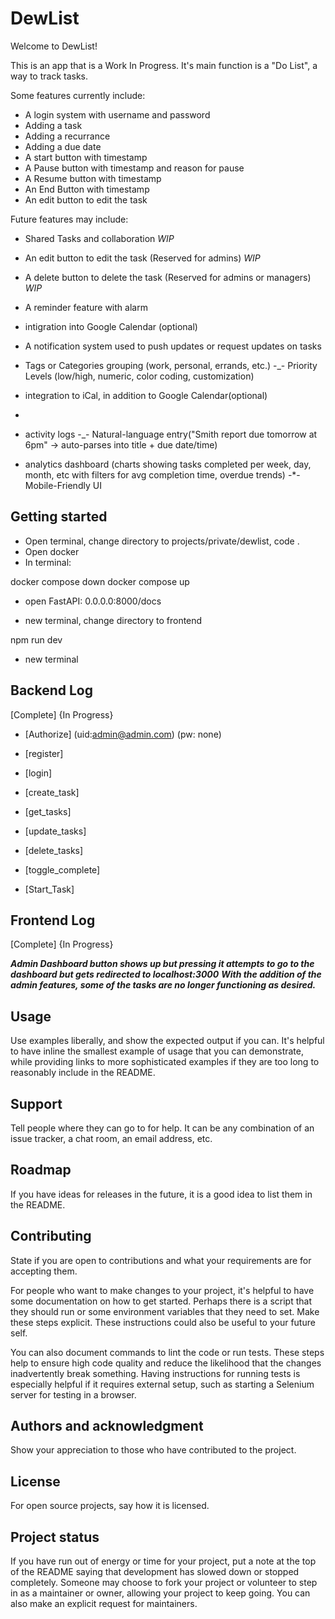 # DewList

Welcome to DewList!

This is an app that is a Work In Progress. It's main function is a "Do List", a way to track tasks.

Some features currently include:

- A login system with username and password
- Adding a task
- Adding a recurrance
- Adding a due date
- A start button with timestamp
- A Pause button with timestamp and reason for pause
- A Resume button with timestamp
- An End Button with timestamp
- An edit button to edit the task

Future features may include:

- Shared Tasks and collaboration _WIP_
- An edit button to edit the task (Reserved for admins) _WIP_
- A delete button to delete the task (Reserved for admins or managers) _WIP_

- A reminder feature with alarm
- intigration into Google Calendar (optional)
- A notification system used to push updates or request updates on tasks
- Tags or Categories grouping (work, personal, errands, etc.) -\_- Priority Levels (low/high, numeric, color coding, customization)
- integration to iCal, in addition to Google Calendar(optional)
-
- activity logs -\_- Natural-language entry("Smith report due tomorrow at 6pm" -> auto-parses into title + due date/time)
- analytics dashboard (charts showing tasks completed per week, day, month, etc with filters for avg completion time, overdue trends)
  -\*- Mobile-Friendly UI

## Getting started

- Open terminal, change directory to projects/private/dewlist, code .
- Open docker
- In terminal:

docker compose down
docker compose up

- open FastAPI: 0.0.0.0:8000/docs

- new terminal, change directory to frontend

npm run dev

- new terminal

## Backend Log

[Complete]
{In Progress}

- [Authorize] (uid:admin@admin.com) (pw: none)

- [register]
- [login]
- [create_task]
- [get_tasks]
- [update_tasks]
- [delete_tasks]
- [toggle_complete]
- [Start_Task]

## Frontend Log

[Complete]
{In Progress}

**_Admin Dashboard button shows up but pressing it attempts to go to the dashboard but gets redirected to localhost:3000_**
**_With the addition of the admin features, some of the tasks are no longer functioning as desired._**

## Usage

Use examples liberally, and show the expected output if you can. It's helpful to have inline the smallest example of usage that you can demonstrate, while providing links to more sophisticated examples if they are too long to reasonably include in the README.

## Support

Tell people where they can go to for help. It can be any combination of an issue tracker, a chat room, an email address, etc.

## Roadmap

If you have ideas for releases in the future, it is a good idea to list them in the README.

## Contributing

State if you are open to contributions and what your requirements are for accepting them.

For people who want to make changes to your project, it's helpful to have some documentation on how to get started. Perhaps there is a script that they should run or some environment variables that they need to set. Make these steps explicit. These instructions could also be useful to your future self.

You can also document commands to lint the code or run tests. These steps help to ensure high code quality and reduce the likelihood that the changes inadvertently break something. Having instructions for running tests is especially helpful if it requires external setup, such as starting a Selenium server for testing in a browser.

## Authors and acknowledgment

Show your appreciation to those who have contributed to the project.

## License

For open source projects, say how it is licensed.

## Project status

If you have run out of energy or time for your project, put a note at the top of the README saying that development has slowed down or stopped completely. Someone may choose to fork your project or volunteer to step in as a maintainer or owner, allowing your project to keep going. You can also make an explicit request for maintainers.
